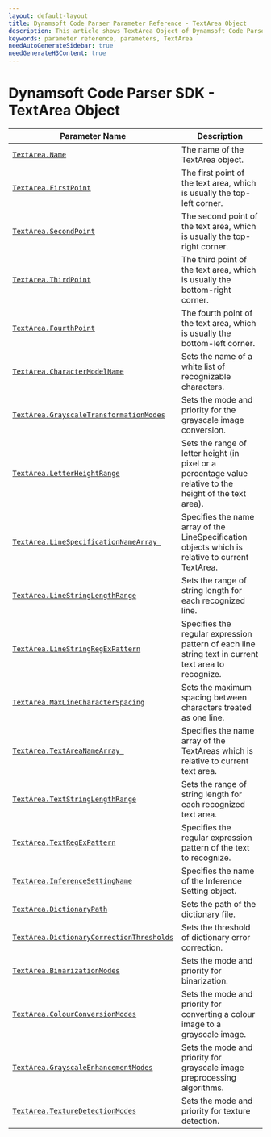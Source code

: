 ```yaml
---
layout: default-layout
title: Dynamsoft Code Parser Parameter Reference - TextArea Object
description: This article shows TextArea Object of Dynamsoft Code Parser.
keywords: parameter reference, parameters, TextArea
needAutoGenerateSidebar: true
needGenerateH3Content: true
---
```



# Dynamsoft Code Parser SDK - TextArea Object

 | Parameter Name | Description |
 | -------------- | ----------- | 
 | [`TextArea.Name`](parameter-control.md#name) | The name of the TextArea object. |
 | [`TextArea.FirstPoint`](parameter-control.md#firstpoint) | The first point of the text area, which is usually the top-left corner. |
 | [`TextArea.SecondPoint`](parameter-control.md#secondpoint) | The second point of the text area, which is usually the top-right corner. |
 | [`TextArea.ThirdPoint`](parameter-control.md#thirdpoint) | The third point of the text area, which is usually the bottom-right corner. |
 | [`TextArea.FourthPoint`](parameter-control.md#fourthpoint) | The fourth point of the text area, which is usually the bottom-left  corner. |
 | [`TextArea.CharacterModelName`](parameter-control.md#charactermodelname) | Sets the name of a white list of recognizable characters. |
 | [`TextArea.GrayscaleTransformationModes`](parameter-control.md#grayscaletransformationmodes) | Sets the mode and priority for the grayscale image conversion. |
 | [`TextArea.LetterHeightRange`](parameter-control.md#letterheightrange) | Sets the range of letter height (in pixel or a percentage value relative to the height of the text area). |
 | [`TextArea.LineSpecificationNameArray `](parameter-control.md#LineSpecificationnamearray ) | Specifies the name array of the LineSpecification objects which is relative to current TextArea. |
 | [`TextArea.LineStringLengthRange`](parameter-control.md#linestringlengthrange) | Sets the range of string length for each recognized line. |
 | [`TextArea.LineStringRegExPattern`](parameter-control.md#linestringregexpattern) | Specifies the regular expression pattern of each line string text in current text area to recognize. |
 | [`TextArea.MaxLineCharacterSpacing`](parameter-control.md#maxlinecharacterspacing) | Sets the maximum spacing between characters treated as one line. |
 | [`TextArea.TextAreaNameArray `](parameter-control.md#textareanamearray ) | Specifies the name array of the TextAreas which is relative to current text area. |
 | [`TextArea.TextStringLengthRange`](parameter-control.md#textstringlengthrange) | Sets the range of string length for each recognized text area. |
 | [`TextArea.TextRegExPattern`](parameter-control.md#textregexpattern) | Specifies the regular expression pattern of the text to recognize. |
 | [`TextArea.InferenceSettingName`](parameter-control.md#inferencesettingname) | Specifies the name of the Inference Setting object. |
 | [`TextArea.DictionaryPath`](parameter-control.md#dictionarypath) | Sets the path of the dictionary file. |
 | [`TextArea.DictionaryCorrectionThresholds`](parameter-control.md#dictionarycorrectionthresholds) | Sets the threshold of dictionary error correction. |
 | [`TextArea.BinarizationModes`](parameter-control.md#binarizationmodes) | 	Sets the mode and priority for binarization. |
 | [`TextArea.ColourConversionModes`](parameter-control.md#colourconversionmodes) | Sets the mode and priority for converting a colour image to a grayscale image. |
 | [`TextArea.GrayscaleEnhancementModes`](parameter-control.md#grayscaleenhancementmodes) | Sets the mode and priority for grayscale image preprocessing algorithms. |
 | [`TextArea.TextureDetectionModes`](parameter-control.md#texturedetectionmodes) | 	Sets the mode and priority for texture detection. |
